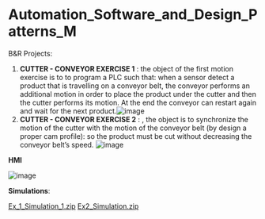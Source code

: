 # Automation_Software_and_Design_Patterns_M
B&amp;R Projects:
1) **CUTTER - CONVEYOR EXERCISE 1** : the object of the first motion exercise is to to program a PLC such that: when a sensor detect a product that is travelling on a conveyor belt, the conveyor performs an additional motion in order to place the product under the cutter and then the cutter performs its motion. At the end the conveyor can restart again and wait for the next product.![image](https://github.com/LucaSantoro1/Automation_Software_and_Design_Patterns_M/assets/113595229/09f41ef7-3536-41ee-adec-97c48bf6cac2)
2) **CUTTER - CONVEYOR EXERCISE 2** : , the object is to synchronize the motion of the cutter with the motion of the conveyor belt (by design a proper cam profile): so the product must be cut without decreasing the conveyor belt’s speed. ![image](https://github.com/LucaSantoro1/Automation_Software_and_Design_Patterns_M/assets/113595229/26ac71a0-72db-42ed-b016-b7b98863f2ba)

**HMI**

![image](https://github.com/LucaSantoro1/Automation_Software_and_Design_Patterns_M/assets/113595229/8dd576dc-168e-49fe-921d-dd7b7b59ca7b)





**Simulations**:



[Ex_1_Simulation_1.zip](https://github.com/LucaSantoro1/Automation_Software_and_Design_Patterns_M/files/12671355/Ex_1_Simulation_1.zip)
[Ex2_Simulation.zip](https://github.com/LucaSantoro1/Automation_Software_and_Design_Patterns_M/files/12671374/Ex2_Simulation.zip)

